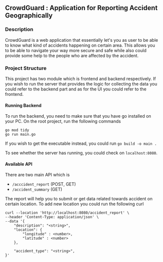 ## CrowdGuard : Application for Reporting Accident Geographically

### Description
CrowdGuard is a web application that essentially let's you as user to be able to know what kind of accidents happening on certain area.
This allows you to be able to navigate your way more secure and safe while also could provide some help to the people who are affected by the accident. 

### Project Structure
This project has two module which is frontend and backend respectively. If you wish to run the server that provides the logic for collecting the data you could refer
to the backend part and as for the UI you could refer to the frontend.

#### Running Backend

To run the backend, you need to make sure that you have go installed on your PC. On the root project, run the following commands

```
go mod tidy 
go run main.go
```

If you wish to get the executable instead, you could run `go build -o main .`

To see whether the server has running, you could check on `localhost:8080`.

#### Available API

There are two main API which is
- `/acccident_report` (POST, GET)
- `/accident_summary` (GET)

The report will help you to submit or get data related towards accident on certain location. To add new location you could run the following curl

```
curl --location 'http://localhost:8080/accident_report' \               
--header 'Content-Type: application/json' \
--data '{
    "description": "<string>",
    "location": {
        "longitude" : <number>,
        "latitude" : <number>
    },

    "accident_type": "<string>",
}'
```

